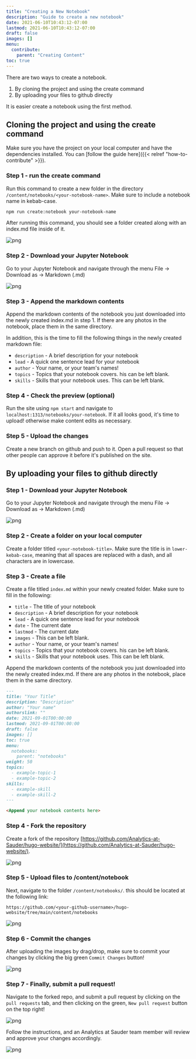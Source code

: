 ```yaml
---
title: "Creating a New Notebook"
description: "Guide to create a new notebook"
date: 2021-06-10T10:43:12-07:00
lastmod: 2021-06-10T10:43:12-07:00
draft: false
images: []
menu:
  contribute:
    parent: "Creating Content"
toc: true
---
```


There are two ways to create a notebook.

1. By cloning the project and using the create command
2. By uploading your files to github directly

It is easier create a notebook using the first method.

## Cloning the project and using the create command

Make sure you have the project on your local computer and have the dependencies installed. You can [follow the guide here]({{< relref "how-to-contribute" >}}).

### Step 1 - run the create command

Run this command to create a new folder in the directory `/content/notebooks/<your-notebook-name>`. Make sure to include a notebook name in kebab-case.

```bash
npm run create:notebook your-notebook-name
```

After running this command, you should see a folder created along with an index.md file inside of it.

![png](folder-structure.png)

### Step 2 - Download your Jupyter Notebook

Go to your Jupyter Notebook and navigate through the menu File -> Download as -> Markdown (.md)

![png](download.png)

### Step 3 - Append the markdown contents

Append the markdown contents of the notebook you just downloaded into the newly created index.md in step 1. If there are any photos in the notebook, place them in the same directory.

In addition, this is the time to fill the following things in the newly created markdown file:

- `description` - A brief description for your notebook
- `lead` - A quick one sentence lead for your notebook
- `author` - Your name, or your team's names!
- `topics` - Topics that your notebook covers. his can be left blank.
- `skills` - Skills that your notebook uses. This can be left blank.

### Step 4 - Check the preview (optional)

Run the site using `npm start` and navigate to `localhost:1313/notebooks/your-notebook`. If it all looks good, it's time to upload! otherwise make content edits as necessary.

### Step 5 - Upload the changes

Create a new branch on github and push to it. Open a pull request so that other people can approve it before it's published on the site.

## By uploading your files to github directly

### Step 1 - Download your Jupyter Notebook

Go to your Jupyter Notebook and navigate through the menu File -> Download as -> Markdown (.md)

![png](download.png)

### Step 2 - Create a folder on your local computer

Create a folder titled `<your-notebook-title>`. Make sure the title is in `lower-kebab-case`, meaning that all spaces are replaced with a dash, and all characters are in lowercase.

### Step 3 - Create a file

Create a file titled `index.md` within your newly created folder. Make sure to fill in the following:

- `title` - The title of your notebook
- `description` - A brief description for your notebook
- `lead` - A quick one sentence lead for your notebook
- `date` - The current date
- `lastmod` - The current date
- `images` - This can be left blank.
- `author` - Your name, or your team's names!
- `topics` - Topics that your notebook covers. his can be left blank.
- `skills` - Skills that your notebook uses. This can be left blank.

Append the markdown contents of the notebook you just downloaded into the newly created index.md. If there are any photos in the notebook, place them in the same directory.

```markdown
---
title: "Your Title"
description: "Description"
author: "Your name"
authorslink: ""
date: 2021-09-01T00:00:00
lastmod: 2021-09-01T00:00:00
draft: false
images: []
toc: true
menu:
  notebooks:
    parent: "notebooks"
weight: 50
topics:
  - example-topic-1
  - example-topic-2
skills:
  - example-skill
  - example-skill-2
---

<Append your notebook contents here>
```

### Step 4 - Fork the repository

Create a fork of the repository [https://github.com/Analytics-at-Sauder/hugo-website/](https://github.com/Analytics-at-Sauder/hugo-website/).

![png](fork.png)

### Step 5 - Upload files to /content/notebook

Next, navigate to the folder `/content/notebooks/`. this should be located at the following link:

`https://github.com/<your-github-username>/hugo-website/tree/main/content/notebooks`

![png](upload.png)

### Step 6 - Commit the changes

After uploading the images by drag/drop, make sure to commit your changes by clicking the big green `Commit Changes` button!

![png](commit.png)

### Step 7 - Finally, submit a pull request!

Navigate to the forked repo, and submit a pull request by clicking on the `pull requests` tab, and then clicking on the green, `New pull request` button on the top right!

![png](pr.png)

Follow the instructions, and an Analytics at Sauder team member will review and approve your changes accordingly.

![png](pr2.png)
